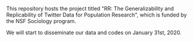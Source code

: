 This repository hosts the project titled "RR: The Generalizability and Replicability of Twitter Data for Population Research", which is funded by the NSF Sociology program.

We will start to disseminate our data and codes on January 31st, 2020.


